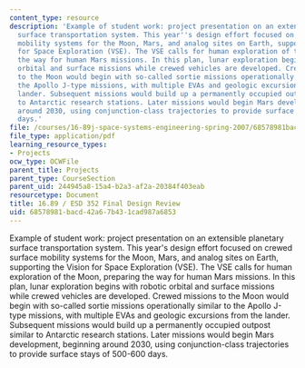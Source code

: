 ```yaml
---
content_type: resource
description: 'Example of student work: project presentation on an extensible planetary
  surface transportation system. This year''s design effort focused on crewed surface
  mobility systems for the Moon, Mars, and analog sites on Earth, supporting the Vision
  for Space Exploration (VSE). The VSE calls for human exploration of the Moon, preparing
  the way for human Mars missions. In this plan, lunar exploration begins with robotic
  orbital and surface missions while crewed vehicles are developed. Crewed missions
  to the Moon would begin with so-called sortie missions operationally similar to
  the Apollo J-type missions, with multiple EVAs and geologic excursions from the
  lander. Subsequent missions would build up a permanently occupied outpost similar
  to Antarctic research stations. Later missions would begin Mars development, beginning
  around 2030, using conjunction-class trajectories to provide surface stays of 500-600
  days.'
file: /courses/16-89j-space-systems-engineering-spring-2007/68578981bacd42a67b431cad987a6853_presentation_06.pdf
file_type: application/pdf
learning_resource_types:
- Projects
ocw_type: OCWFile
parent_title: Projects
parent_type: CourseSection
parent_uid: 244945a8-15a4-b2a3-af2a-20384f403eab
resourcetype: Document
title: 16.89 / ESD 352 Final Design Review
uid: 68578981-bacd-42a6-7b43-1cad987a6853
---
```

Example of student work: project presentation on an extensible planetary surface transportation system. This year's design effort focused on crewed surface mobility systems for the Moon, Mars, and analog sites on Earth, supporting the Vision for Space Exploration (VSE). The VSE calls for human exploration of the Moon, preparing the way for human Mars missions. In this plan, lunar exploration begins with robotic orbital and surface missions while crewed vehicles are developed. Crewed missions to the Moon would begin with so-called sortie missions operationally similar to the Apollo J-type missions, with multiple EVAs and geologic excursions from the lander. Subsequent missions would build up a permanently occupied outpost similar to Antarctic research stations. Later missions would begin Mars development, beginning around 2030, using conjunction-class trajectories to provide surface stays of 500-600 days.


